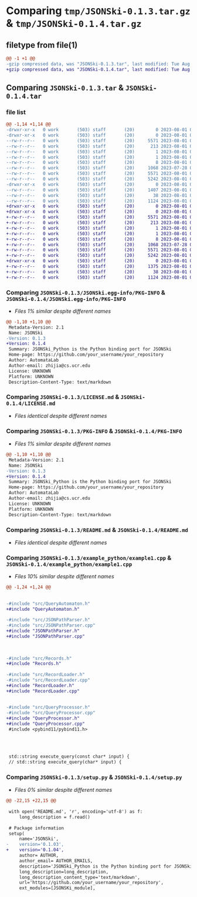 # Comparing `tmp/JSONSki-0.1.3.tar.gz` & `tmp/JSONSki-0.1.4.tar.gz`

## filetype from file(1)

```diff
@@ -1 +1 @@
-gzip compressed data, was "JSONSki-0.1.3.tar", last modified: Tue Aug  1 02:19:23 2023, max compression
+gzip compressed data, was "JSONSki-0.1.4.tar", last modified: Tue Aug  1 03:43:58 2023, max compression
```

## Comparing `JSONSki-0.1.3.tar` & `JSONSki-0.1.4.tar`

### file list

```diff
@@ -1,14 +1,14 @@
-drwxr-xr-x   0 work       (503) staff       (20)        0 2023-08-01 02:19:23.501201 JSONSki-0.1.3/
-drwxr-xr-x   0 work       (503) staff       (20)        0 2023-08-01 02:19:23.500176 JSONSki-0.1.3/JSONSki.egg-info/
--rw-r--r--   0 work       (503) staff       (20)     5571 2023-08-01 02:19:23.000000 JSONSki-0.1.3/JSONSki.egg-info/PKG-INFO
--rw-r--r--   0 work       (503) staff       (20)      213 2023-08-01 02:19:23.000000 JSONSki-0.1.3/JSONSki.egg-info/SOURCES.txt
--rw-r--r--   0 work       (503) staff       (20)        1 2023-08-01 02:19:23.000000 JSONSki-0.1.3/JSONSki.egg-info/dependency_links.txt
--rw-r--r--   0 work       (503) staff       (20)        1 2023-08-01 02:19:23.000000 JSONSki-0.1.3/JSONSki.egg-info/not-zip-safe
--rw-r--r--   0 work       (503) staff       (20)        8 2023-08-01 02:19:23.000000 JSONSki-0.1.3/JSONSki.egg-info/top_level.txt
--rw-r--r--   0 work       (503) staff       (20)     1068 2023-07-28 00:30:06.000000 JSONSki-0.1.3/LICENSE.md
--rw-r--r--   0 work       (503) staff       (20)     5571 2023-08-01 02:19:23.500849 JSONSki-0.1.3/PKG-INFO
--rw-r--r--   0 work       (503) staff       (20)     5242 2023-08-01 01:42:14.000000 JSONSki-0.1.3/README.md
-drwxr-xr-x   0 work       (503) staff       (20)        0 2023-08-01 02:19:23.494941 JSONSki-0.1.3/example_python/
--rw-r--r--   0 work       (503) staff       (20)     1407 2023-08-01 02:11:03.000000 JSONSki-0.1.3/example_python/example1.cpp
--rw-r--r--   0 work       (503) staff       (20)       38 2023-08-01 02:19:23.501342 JSONSki-0.1.3/setup.cfg
--rw-r--r--   0 work       (503) staff       (20)     1124 2023-08-01 02:11:37.000000 JSONSki-0.1.3/setup.py
+drwxr-xr-x   0 work       (503) staff       (20)        0 2023-08-01 03:43:58.597238 JSONSki-0.1.4/
+drwxr-xr-x   0 work       (503) staff       (20)        0 2023-08-01 03:43:58.596215 JSONSki-0.1.4/JSONSki.egg-info/
+-rw-r--r--   0 work       (503) staff       (20)     5571 2023-08-01 03:43:58.000000 JSONSki-0.1.4/JSONSki.egg-info/PKG-INFO
+-rw-r--r--   0 work       (503) staff       (20)      213 2023-08-01 03:43:58.000000 JSONSki-0.1.4/JSONSki.egg-info/SOURCES.txt
+-rw-r--r--   0 work       (503) staff       (20)        1 2023-08-01 03:43:58.000000 JSONSki-0.1.4/JSONSki.egg-info/dependency_links.txt
+-rw-r--r--   0 work       (503) staff       (20)        1 2023-08-01 03:43:58.000000 JSONSki-0.1.4/JSONSki.egg-info/not-zip-safe
+-rw-r--r--   0 work       (503) staff       (20)        8 2023-08-01 03:43:58.000000 JSONSki-0.1.4/JSONSki.egg-info/top_level.txt
+-rw-r--r--   0 work       (503) staff       (20)     1068 2023-07-28 00:30:06.000000 JSONSki-0.1.4/LICENSE.md
+-rw-r--r--   0 work       (503) staff       (20)     5571 2023-08-01 03:43:58.596871 JSONSki-0.1.4/PKG-INFO
+-rw-r--r--   0 work       (503) staff       (20)     5242 2023-08-01 01:42:14.000000 JSONSki-0.1.4/README.md
+drwxr-xr-x   0 work       (503) staff       (20)        0 2023-08-01 03:43:58.591094 JSONSki-0.1.4/example_python/
+-rw-r--r--   0 work       (503) staff       (20)     1375 2023-08-01 03:32:14.000000 JSONSki-0.1.4/example_python/example1.cpp
+-rw-r--r--   0 work       (503) staff       (20)       38 2023-08-01 03:43:58.597371 JSONSki-0.1.4/setup.cfg
+-rw-r--r--   0 work       (503) staff       (20)     1124 2023-08-01 03:38:56.000000 JSONSki-0.1.4/setup.py
```

### Comparing `JSONSki-0.1.3/JSONSki.egg-info/PKG-INFO` & `JSONSki-0.1.4/JSONSki.egg-info/PKG-INFO`

 * *Files 1% similar despite different names*

```diff
@@ -1,10 +1,10 @@
 Metadata-Version: 2.1
 Name: JSONSki
-Version: 0.1.3
+Version: 0.1.4
 Summary: JSONSki_Python is the Python binding port for JSONSki
 Home-page: https://github.com/your_username/your_repository
 Author: AutomataLab
 Author-email: zhijia@cs.ucr.edu
 License: UNKNOWN
 Platform: UNKNOWN
 Description-Content-Type: text/markdown
```

### Comparing `JSONSki-0.1.3/LICENSE.md` & `JSONSki-0.1.4/LICENSE.md`

 * *Files identical despite different names*

### Comparing `JSONSki-0.1.3/PKG-INFO` & `JSONSki-0.1.4/PKG-INFO`

 * *Files 1% similar despite different names*

```diff
@@ -1,10 +1,10 @@
 Metadata-Version: 2.1
 Name: JSONSki
-Version: 0.1.3
+Version: 0.1.4
 Summary: JSONSki_Python is the Python binding port for JSONSki
 Home-page: https://github.com/your_username/your_repository
 Author: AutomataLab
 Author-email: zhijia@cs.ucr.edu
 License: UNKNOWN
 Platform: UNKNOWN
 Description-Content-Type: text/markdown
```

### Comparing `JSONSki-0.1.3/README.md` & `JSONSki-0.1.4/README.md`

 * *Files identical despite different names*

### Comparing `JSONSki-0.1.3/example_python/example1.cpp` & `JSONSki-0.1.4/example_python/example1.cpp`

 * *Files 10% similar despite different names*

```diff
@@ -1,24 +1,24 @@
 
 
-#include "src/QueryAutomaton.h"
+#include "QueryAutomaton.h"
 
-#include "src/JSONPathParser.h"
-#include "src/JSONPathParser.cpp"
+#include "JSONPathParser.h"
+#include "JSONPathParser.cpp"
 
 
 
-#include "src/Records.h"
+#include "Records.h"
 
-#include "src/RecordLoader.h"
-#include "src/RecordLoader.cpp"
+#include "RecordLoader.h"
+#include "RecordLoader.cpp"
 
 
-#include "src/QueryProcessor.h"
-#include "src/QueryProcessor.cpp"
+#include "QueryProcessor.h"
+#include "QueryProcessor.cpp"
 #include <pybind11/pybind11.h>
 
 
 
 
 std::string execute_query(const char* input) {
 // std::string execute_query(char* input) {
```

### Comparing `JSONSki-0.1.3/setup.py` & `JSONSki-0.1.4/setup.py`

 * *Files 0% similar despite different names*

```diff
@@ -22,15 +22,15 @@
 
 with open('README.md', 'r', encoding='utf-8') as f:
     long_description = f.read()
 
 # Package information
 setup(
     name='JSONSki',
-    version='0.1.03',
+    version='0.1.04',
     author= AUTHOR,
     author_email= AUTHOR_EMAILS,
     description='JSONSki_Python is the Python binding port for JSONSki',
     long_description=long_description,
     long_description_content_type='text/markdown',
     url='https://github.com/your_username/your_repository',
     ext_modules=[JSONSKi_module],
```


